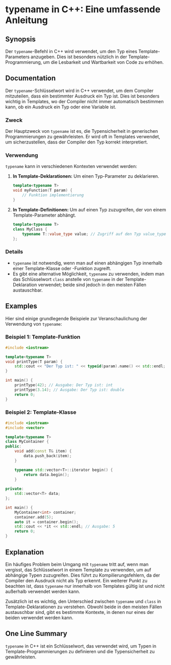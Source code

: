 <!--
Meta Description: # typename in C++: Eine umfassende Anleitung ## Synopsis Der `typename`-Befehl in C++ wird verwendet, um den Typ eines Template-Parameters anzugeben. ...
Meta Keywords: typename, template, der, ist, typ
-->

# typename in C++: Eine umfassende Anleitung

## Synopsis
Der `typename`-Befehl in C++ wird verwendet, um den Typ eines Template-Parameters anzugeben. Dies ist besonders nützlich in der Template-Programmierung, um die Lesbarkeit und Wartbarkeit von Code zu erhöhen.

## Documentation
Der `typename`-Schlüsselwort wird in C++ verwendet, um dem Compiler mitzuteilen, dass ein bestimmter Ausdruck ein Typ ist. Dies ist besonders wichtig in Templates, wo der Compiler nicht immer automatisch bestimmen kann, ob ein Ausdruck ein Typ oder eine Variable ist. 

### Zweck
Der Hauptzweck von `typename` ist es, die Typensicherheit in generischen Programmierungen zu gewährleisten. Er wird oft in Templates verwendet, um sicherzustellen, dass der Compiler den Typ korrekt interpretiert.

### Verwendung
`typename` kann in verschiedenen Kontexten verwendet werden:

1. **In Template-Deklarationen:** Um einen Typ-Parameter zu deklarieren.
   ```cpp
   template<typename T>
   void myFunction(T param) {
       // Funktion implementierung
   }
   ```

2. **In Template-Definitionen:** Um auf einen Typ zuzugreifen, der von einem Template-Parameter abhängt.
   ```cpp
   template<typename T>
   class MyClass {
       typename T::value_type value; // Zugriff auf den Typ value_type
   };
   ```

### Details
- `typename` ist notwendig, wenn man auf einen abhängigen Typ innerhalb einer Template-Klasse oder -Funktion zugreift.
- Es gibt eine alternative Möglichkeit, `typename` zu verwenden, indem man das Schlüsselwort `class` anstelle von `typename` in der Template-Deklaration verwendet; beide sind jedoch in den meisten Fällen austauschbar.

## Examples
Hier sind einige grundlegende Beispiele zur Veranschaulichung der Verwendung von `typename`:

### Beispiel 1: Template-Funktion
```cpp
#include <iostream>

template<typename T>
void printType(T param) {
    std::cout << "Der Typ ist: " << typeid(param).name() << std::endl;
}

int main() {
    printType(42); // Ausgabe: Der Typ ist: int
    printType(3.14); // Ausgabe: Der Typ ist: double
    return 0;
}
```

### Beispiel 2: Template-Klasse
```cpp
#include <iostream>
#include <vector>

template<typename T>
class MyContainer {
public:
    void add(const T& item) {
        data.push_back(item);
    }

    typename std::vector<T>::iterator begin() {
        return data.begin();
    }
    
private:
    std::vector<T> data;
};

int main() {
    MyContainer<int> container;
    container.add(5);
    auto it = container.begin();
    std::cout << *it << std::endl; // Ausgabe: 5
    return 0;
}
```

## Explanation
Ein häufiges Problem beim Umgang mit `typename` tritt auf, wenn man vergisst, das Schlüsselwort in einem Template zu verwenden, um auf abhängige Typen zuzugreifen. Dies führt zu Kompilierungsfehlern, da der Compiler den Ausdruck nicht als Typ erkennt. Ein weiterer Punkt zu beachten ist, dass `typename` nur innerhalb von Templates gültig ist und nicht außerhalb verwendet werden kann. 

Zusätzlich ist es wichtig, den Unterschied zwischen `typename` und `class` in Template-Deklarationen zu verstehen. Obwohl beide in den meisten Fällen austauschbar sind, gibt es bestimmte Kontexte, in denen nur eines der beiden verwendet werden kann.

## One Line Summary
`typename` in C++ ist ein Schlüsselwort, das verwendet wird, um Typen in Template-Programmierungen zu definieren und die Typensicherheit zu gewährleisten.